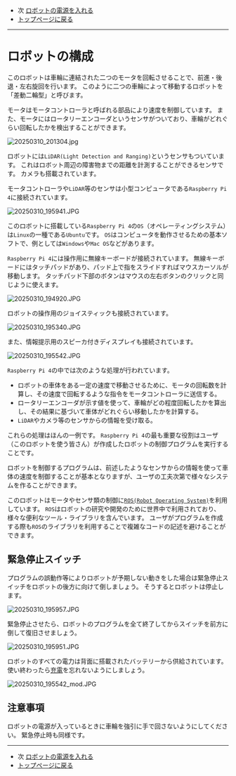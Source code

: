- 次 [ロボットの電源を入れる](./power_on.md)
- [トップページに戻る](../README.md)

---

# ロボットの構成

このロボットは車輪に連結された二つのモータを回転させることで、前進・後退・左右旋回を行います。
このように二つの車輪によって移動するロボットを「差動二輪型」と呼びます。

モータはモータコントローラと呼ばれる部品により速度を制御しています。
また、モータにはロータリーエンコーダというセンサがついており、車輪がどれぐらい回転したかを検出することができます。

![20250310_201304.jpg](../images/20250310_201304.jpg)

ロボットには`LiDAR(Light Detection and Ranging)`というセンサもついています。
これはロボット周辺の障害物までの距離を計測することができるセンサです。
カメラも搭載されています。

モータコントローラや`LiDAR`等のセンサは小型コンピュータである`Raspberry Pi 4`に接続されています。

![20250310_195941.JPG](../images/20250310_195941.JPG)

このロボットに搭載している`Raspberry Pi 4`の`OS`（オペレーティングシステム）は`Linux`の一種である`Ubuntu`です。
`OS`はコンピュータを動作させるための基本ソフトで、例としては`Windows`や`Mac OS`などがあります。

`Raspberry Pi 4`には操作用に無線キーボードが接続されています。
無線キーボードにはタッチパッドがあり、パッド上で指をスライドすればマウスカーソルが移動します。
タッチパッド下部のボタンはマウスの左右ボタンのクリックと同じように使えます。

![20250310_194920.JPG](../images/20250310_194920.JPG)

ロボットの操作用のジョイスティックも接続されています。

![20250310_195340.JPG](../images/20250310_195340.JPG)

また、情報提示用のスピーカ付きディスプレイも接続されています。

![20250310_195542.JPG](../images/20250310_195542.JPG)

`Raspberry Pi 4`の中では次のような処理が行われています。

- ロボットの車体をある一定の速度で移動させるために、モータの回転数を計算し、その速度で回転するような指令をモータコントローラに送信する。
- ロータリーエンコーダが示す値を使って、車輪がどの程度回転したかを算出し、その結果に基づいて車体がどれぐらい移動したかを計算する。
- `LiDAR`やカメラ等のセンサからの情報を受け取る。

これらの処理はほんの一例です。
`Raspberry Pi 4`の最も重要な役割はユーザ（このロボットを使う皆さん）が作成したロボットの制御プログラムを実行することです。

ロボットを制御するプログラムは、前述したようなセンサからの情報を使って車体の速度を制御することが基本となりますが、ユーザの工夫次第で様々なシステムを作ることができます。

このロボットはモータやセンサ類の制御に[`ROS(Robot Operating System)`](https://www.ros.org/)を利用しています。
`ROS`はロボットの研究や開発のために世界中で利用されており、様々な便利なツール・ライブラリを含んでいます。
ユーザがプログラムを作成する際も`ROS`のライブラリを利用することで複雑なコードの記述を避けることができます。

## 緊急停止スイッチ

プログラムの誤動作等によりロボットが予期しない動きをした場合は緊急停止スイッチをロボットの後方に向けて倒しましょう。
そうするとロボットは停止します。

![20250310_195957.JPG](../images/20250310_195957.JPG)

緊急停止させたら、ロボットのプログラムを全て終了してからスイッチを前方に倒して復旧させましょう。

![20250310_195951.JPG](../images/20250310_195951.JPG)

ロボットのすべての電力は背面に搭載されたバッテリーから供給されています。
使い終わったら[充電](./power_off.md)を忘れないようにしましょう。

![20250310_195542_mod.JPG](../images/20250310_195542_mod.JPG)

## 注意事項

ロボットの電源が入っているときに車輪を強引に手で回さないようにしてください。
緊急停止時も同様です。

---

- 次 [ロボットの電源を入れる](./power_on.md)
- [トップページに戻る](../README.md)

